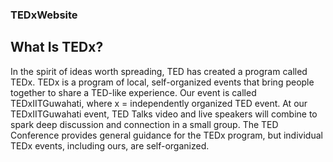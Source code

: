 ### TEDxWebsite

## What Is TEDx?
In the spirit of ideas worth spreading, TED has created a program called TEDx. TEDx is a program of local, self-organized events that bring people together to share a TED-like experience. Our event is called TEDxIITGuwahati, where x = independently organized TED event. At our TEDxIITGuwahati event, TED Talks video and live speakers will combine to spark deep discussion and connection in a small group. The TED Conference provides general guidance for the TEDx program, but individual TEDx events, including ours, are self-organized.

